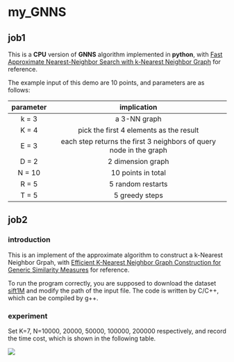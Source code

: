 # my_GNNS

## job1
This is a **CPU** version of **GNNS** algorithm implemented in **python**, with [Fast Approximate Nearest-Neighbor Search with k-Nearest Neighbor 
Graph](https://www.researchgate.net/profile/Kiana_Hajebi/publication/220811886_Fast_Approximate_Nearest-Neighbor_Search_with_k-Nearest_Neighbor_Graph/links/5440ec780cf251bced614997/Fast-Approximate-Nearest-Neighbor-Search-with-k-Nearest-Neighbor-Graph.pdf) for reference.

The example input of this demo are 10 points, and parameters are as follows: 

| parameter | implication |
|:-------------:|:-------------:|
| k = 3 |  a 3-NN graph |
| K = 4 |  pick the first 4 elements as the result |
| E = 3 |  each step returns the first 3 neighbors of query node in the graph |
| D = 2 |  2 dimension graph |
| N = 10| 10 points in total |
| R = 5 |  5 random restarts |
| T = 5 |  5 greedy steps |

## job2
### introduction
This is an implement of the approximate algorithm to construct a k-Nearest Neighbor Grpah, with [Efficient K-Nearest Neighbor Graph Construction for Generic Similarity Measures](http://wwwconference.org/proceedings/www2011/proceedings/p577.pdf) for reference.

To run the program correctly, you are supposed to download the dataset [sift1M](ftp://ftp.irisa.fr/local/texmex/corpus/sift.tar.gz) and modify the path of the input file. The code is written by C/C++, which can be compiled by g++.

### experiment
Set K=7, N=10000, 20000, 50000, 100000, 200000 respectively, and record the time cost, which is shown in the following table.

![](https://github.com/Wyyyb/my_GNNS/blob/master/image/table_1.png)

